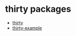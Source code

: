 # thirty packages

- [thirty](packages/thirty/README.md)
- [thirty-example](packages/thirty-example/README.md)
